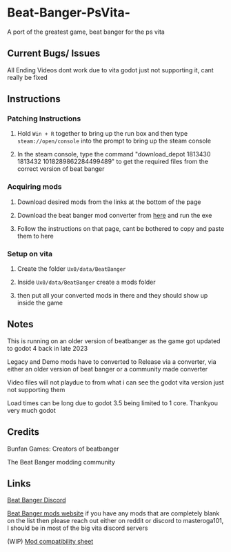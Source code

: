 # Beat-Banger-PsVita-
A port of the greatest game, beat banger for the ps vita



## Current Bugs/ Issues
All Ending Videos dont work due to vita godot just not supporting it, cant really be fixed


## Instructions 


### Patching Instructions

1. Hold `Win + R` together to bring up the run box and then type `steam://open/console` into the prompt to bring up the steam console

2. In the steam console, type the command "download_depot 1813430 1813432 1018289862284499489" to get the required files from the correct version of beat banger



### Acquiring mods

1. Download desired mods from the links at the bottom of the page

2. Download the beat banger mod converter from [here](https://github.com/masteroga101/Beat-Banger-Vita-mod-converter) and run the exe

3. Follow the instructions on that page, cant be bothered to copy and paste them to here 


### Setup on vita

1. Create the folder  `Ux0/data/BeatBanger`

2. Inside `Ux0/data/BeatBanger` create a mods folder

3. then put all your converted mods in there and they should show up inside the game




## Notes

This is running on an older version of beatbanger as the game got updated to godot 4 back in late 2023

Legacy and Demo mods have to converted to Release via a converter, via either an older version of beat banger or a community made converter 

Video files will not playdue to from what i can see the godot vita version just not supporting them

Load times can be long due to godot 3.5 being limited to 1 core. Thankyou very much godot


## Credits
Bunfan Games: Creators of beatbanger

The Beat Banger modding community 

## Links

[Beat Banger Discord](https://discord.gg/beatbanger)

[Beat Banger mods website](https://mods.beatbanger.com/)
if you have any mods that are completely blank on the list then please reach out either on reddit or discord to masteroga101, I should be in most of the big vita discord servers


(WIP) [Mod compatibility sheet](https://docs.google.com/spreadsheets/d/1CTd_hSYfUu6HME95VpTPoaIcraqyYKCRfINEARivMIE/edit?usp=drivesdk)



